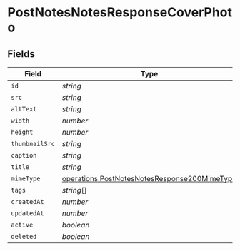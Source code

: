 # PostNotesNotesResponseCoverPhoto


## Fields

| Field                                                                                                        | Type                                                                                                         | Required                                                                                                     | Description                                                                                                  |
| ------------------------------------------------------------------------------------------------------------ | ------------------------------------------------------------------------------------------------------------ | ------------------------------------------------------------------------------------------------------------ | ------------------------------------------------------------------------------------------------------------ |
| `id`                                                                                                         | *string*                                                                                                     | :heavy_minus_sign:                                                                                           | N/A                                                                                                          |
| `src`                                                                                                        | *string*                                                                                                     | :heavy_minus_sign:                                                                                           | N/A                                                                                                          |
| `altText`                                                                                                    | *string*                                                                                                     | :heavy_minus_sign:                                                                                           | N/A                                                                                                          |
| `width`                                                                                                      | *number*                                                                                                     | :heavy_minus_sign:                                                                                           | N/A                                                                                                          |
| `height`                                                                                                     | *number*                                                                                                     | :heavy_minus_sign:                                                                                           | N/A                                                                                                          |
| `thumbnailSrc`                                                                                               | *string*                                                                                                     | :heavy_minus_sign:                                                                                           | N/A                                                                                                          |
| `caption`                                                                                                    | *string*                                                                                                     | :heavy_minus_sign:                                                                                           | N/A                                                                                                          |
| `title`                                                                                                      | *string*                                                                                                     | :heavy_minus_sign:                                                                                           | N/A                                                                                                          |
| `mimeType`                                                                                                   | [operations.PostNotesNotesResponse200MimeType](../../models/operations/postnotesnotesresponse200mimetype.md) | :heavy_minus_sign:                                                                                           | N/A                                                                                                          |
| `tags`                                                                                                       | *string*[]                                                                                                   | :heavy_minus_sign:                                                                                           | N/A                                                                                                          |
| `createdAt`                                                                                                  | *number*                                                                                                     | :heavy_minus_sign:                                                                                           | N/A                                                                                                          |
| `updatedAt`                                                                                                  | *number*                                                                                                     | :heavy_minus_sign:                                                                                           | N/A                                                                                                          |
| `active`                                                                                                     | *boolean*                                                                                                    | :heavy_minus_sign:                                                                                           | N/A                                                                                                          |
| `deleted`                                                                                                    | *boolean*                                                                                                    | :heavy_minus_sign:                                                                                           | N/A                                                                                                          |